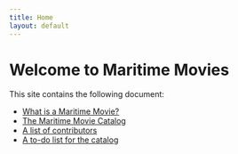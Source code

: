 ```yaml
---
title: Home
layout: default
---
```


# Welcome to Maritime Movies

This site contains the following document:

- [What is a Maritime Movie?](docs/what_is_a_maritime_movie.md)
- [The Maritime Movie Catalog](docs/maritime_movies.md)
- [A list of contributors](/docs/contributors.md)
- [A to-do list for the catalog](/docs/to-do_list.md)
